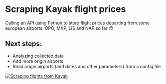 # Scraping Kayak flight prices

Calling an API using Python to store flight prices departing from some european airports: OPO, MXP, LIS and NAP so far 😊

## Next steps:  
* Analyzing collected data
* Add more origin airports
* Read origin airports (and dates and other parameters) from a config file


[![Scraping flights from Kayak](https://github.com/rafabelokurows/scrapingKayak/actions/workflows/scrape.yml/badge.svg)](https://github.com/rafabelokurows/scrapingKayak/actions/workflows/scrape.yml)
